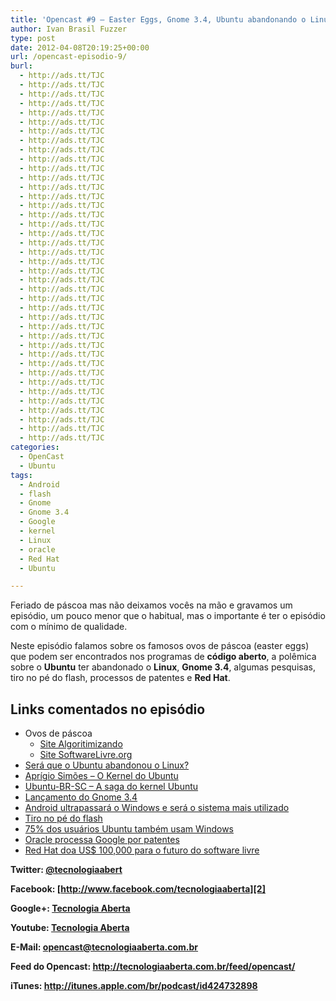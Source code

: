 ```yaml
---
title: 'Opencast #9 – Easter Eggs, Gnome 3.4, Ubuntu abandonando o Linux'
author: Ivan Brasil Fuzzer
type: post
date: 2012-04-08T20:19:25+00:00
url: /opencast-episodio-9/
burl:
  - http://ads.tt/TJC
  - http://ads.tt/TJC
  - http://ads.tt/TJC
  - http://ads.tt/TJC
  - http://ads.tt/TJC
  - http://ads.tt/TJC
  - http://ads.tt/TJC
  - http://ads.tt/TJC
  - http://ads.tt/TJC
  - http://ads.tt/TJC
  - http://ads.tt/TJC
  - http://ads.tt/TJC
  - http://ads.tt/TJC
  - http://ads.tt/TJC
  - http://ads.tt/TJC
  - http://ads.tt/TJC
  - http://ads.tt/TJC
  - http://ads.tt/TJC
  - http://ads.tt/TJC
  - http://ads.tt/TJC
  - http://ads.tt/TJC
  - http://ads.tt/TJC
  - http://ads.tt/TJC
  - http://ads.tt/TJC
  - http://ads.tt/TJC
  - http://ads.tt/TJC
  - http://ads.tt/TJC
  - http://ads.tt/TJC
  - http://ads.tt/TJC
  - http://ads.tt/TJC
  - http://ads.tt/TJC
  - http://ads.tt/TJC
  - http://ads.tt/TJC
  - http://ads.tt/TJC
  - http://ads.tt/TJC
  - http://ads.tt/TJC
  - http://ads.tt/TJC
  - http://ads.tt/TJC
  - http://ads.tt/TJC
  - http://ads.tt/TJC
categories:
  - OpenCast
  - Ubuntu
tags:
  - Android
  - flash
  - Gnome
  - Gnome 3.4
  - Google
  - kernel
  - Linux
  - oracle
  - Red Hat
  - Ubuntu

---
```

Feriado de páscoa mas não deixamos vocês na mão e gravamos um episódio, um pouco menor que o habitual, mas o importante é ter o episódio com o mínimo de qualidade.

Neste episódio falamos sobre os famosos ovos de páscoa (easter eggs) que podem ser encontrados nos programas de **código aberto**, a polêmica sobre o **Ubuntu** ter abandonado o **Linux**, **Gnome 3.4**, algumas pesquisas, tiro no pé do flash, processos de patentes e **Red Hat**.

## Links comentados no episódio

  * Ovos de páscoa 
      * <a href="http://www.google.com/url?q=http%3A%2F%2Falgoritmizando.com%2Fsoftware-livre%2Falguns-easter-eggs-em-software-livre%2F&sa=D&sntz=1&usg=AFQjCNEuF7e1w6neKkdQcWA5cxaGOinEDA" target="_blank" rel="nofollow">Site Algoritimizando</a>
      * <a href="http://www.google.com/url?q=http%3A%2F%2Fsoftwarelivre.org%2Flunga%2Fblog%2Fovos-de-pascoa-easter-eggs-no-linux&sa=D&sntz=1&usg=AFQjCNHwUrvazDa5p0eaHLSOZqthCoc7bg" target="_blank" rel="nofollow">Site SoftwareLivre.org</a>
  * <a href="http://sejalivre.org/sera-que-o-ubuntu-abandonou-o-linux/" target="_blank" rel="nofollow">Será que o Ubuntu abandonou o Linux?</a>
  * <a href="http://www.aprigiosimoes.com.br/2012/03/29/o-kernel-do-ubuntu/" target="_blank" rel="nofollow">Aprígio Simões &#8211; O Kernel do Ubuntu</a>
  * <a href="http://www.ubuntubrsc.com/a-saga-do-kernel-ubuntu.html" target="_blank" rel="nofollow">Ubuntu-BR-SC &#8211; A saga do kernel Ubuntu</a>
  * <a href="http://sejalivre.org/o-gnome-3-4-finalmente-foi-lancado-confira-aqui-as-novidades/" target="_blank" rel="nofollow">Lançamento do Gnome 3.4</a>
  * <a href="http://idgnow.uol.com.br/mercado/2012/03/29/android-ultrapassara-windows-e-sera-sistema-mais-usado-do-mundo-diz-idc/" target="_blank" rel="nofollow">Android ultrapassará o Windows e será o sistema mais utilizado</a>
  * <a href="http://meiobit.com/98781/golpe-master-para-matar-de-vez-o-flash-vindo-da-adobe/" target="_blank" rel="nofollow">Tiro no pé do flash</a>
  * <a href="http://www.omgubuntu.co.uk/2012/03/75-of-ubuntu-users-also-use-windows-and-other-fun-stats" target="_blank" rel="nofollow">75% dos usuários Ubuntu também usam Windows</a>
  * <a href="http://g1.globo.com/tecnologia/noticia/2012/04/oracle-processa-google-ante-impasse-para-acordo-sobre-patentes.html" target="_blank" rel="nofollow">Oracle processa Google por patentes</a>
  * <a href="http://br-linux.org/2012/parabens-red-hat-por-doar-us100000-dedicados-ao-futuro-do-codigo-aberto/" target="_blank" rel="nofollow">Red Hat doa US$ 100,000 para o futuro do software livre</a>

**Twitter: [@tecnologiaabert][1]**

**Facebook: [http://www.facebook.com/tecnologiaaberta][2]**

**Google+: [Tecnologia Aberta][3]**

**Youtube: [Tecnologia Aberta][4]**

**E-Mail: <opencast@tecnologiaaberta.com.br>**

**Feed do Opencast: <http://tecnologiaaberta.com.br/feed/opencast/>**

**iTunes: <a href="http://itunes.apple.com/br/podcast/id424732898" target="_blank" rel="nofollow">http://itunes.apple.com/br/podcast/id424732898</a>**

 [1]: http://twitter.com/tecnologiaabert
 [2]: https://www.facebook.com/tecnologiaaberta
 [3]: https://plus.google.com/u/0/b/114491525240353631044/114491525240353631044/about
 [4]: http://youtube.com/tecnologiaaberta
